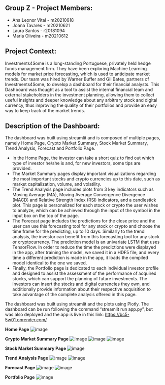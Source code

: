 ## Group Z - Project Members:
- Ana Leonor Vital - m20210618
- Joana Tavares - m20210621
- Laura Santos - r20181094
- Maria Oliveira - m20210612


## Project Context:
Investments4Some is a long-standing Portuguese, privately held hedge funds management firm. They have been exploring Machine Learning models for market price forecasting, which is used to anticipate market trends. Our team was hired by Warner Buffer and Gil Bates, partners of Investments4Some, to develop a dashboard for their financial analysts. 
This Dashboard was thought as a tool to assist the internal financial team and external stakeholders in the investment planning, allowing them to collect useful insights and deeper knowledge about any arbitrary stock and digital currency, thus improving the quality of their portfolios and provide an easy way to keep track of the market trends.

## Description of the Dashboard:
The dashboard was built using streamlit and is composed of multiple pages, namely Home Page, Crypto Market Summary, Stock Market Summary, Trend Analysis, Forecast and Portfolio Page.
- In the Home Page, the investor can take a short quiz to find out which type of investor he/she is and, for new investors, some tips are provided.
- The Market Summary pages display important visualizations regarding the most important stocks and crypto currencies up to this date, such as market capitalization, volume, and volatility. 
- The Trend Analysis page includes plots from 3 key indicators such as Moving Average (MA), Moving Average Convergence Divergence (MACD) and Relative Strength Index (RSI) indicators, and a candlestick plot. This page is personalized for each stock or crypto the user wishes to analyze, which can be achieved through the input of the symbol in the input box on the top of the page.
- The Forecast page includes the predictions for the close price and the user can use this forecasting tool for any stock or crypto and choose the time frame for the predicting, up to 10 days. Similarly to the trend analysis, the investor can benefit from this forecasting tool for any stock or cryptocurrency. The prediction model is an univariate LSTM that uses TensorFlow. In order to reduce the time the predictions were displayed in the app, after training the model, we saved it in a HDF5 file, and every time a different prediction is made in the app, it loads the compiled model identical to the one we saved. 
- Finally, the Portfolio page is dedicated to each individual investor profile and designed to assist the assessment of the performance of acquired stocks, which can support the planning of future investments. The investors can insert the stocks and digital currencies they own, and additionally provide information about their respective acquisition to take advantage of the complete analysis offered in this page.

The dashboard was built using streamlit and the plots using Plotly. The dashboard can be run following the command “streamlit run app.py”, but was also deployed and the app is live in this link: https://bc5-5w01.onrender.com/

**Home Page**
![image](https://user-images.githubusercontent.com/90759149/170966173-b596e1e1-cd61-41ad-b49c-2510e3f412c6.png)

**Crypto Market Summary Page**
![image](https://user-images.githubusercontent.com/90759149/170966276-e3dd29a4-343d-4e06-bcfd-02c92fc2cbc4.png)
![image](https://user-images.githubusercontent.com/90759149/170966399-d9b7a07f-69f8-463b-b9d1-0eb697fce242.png)
![image](https://user-images.githubusercontent.com/90759149/170966455-82b3a3bf-691c-4d84-b656-3f1733c5313f.png)

**Stock Market Summary Page**
![image](https://user-images.githubusercontent.com/90759149/170966584-9f5a0b97-e359-442b-9e5e-152271b329f7.png)

**Trend Analysis Page**
![image](https://user-images.githubusercontent.com/90759149/170966713-baa667cd-4ade-4f69-aaa3-8d6f99276251.png)
![image](https://user-images.githubusercontent.com/90759149/170966772-21a22876-d697-4704-9abe-1bc1518927c0.png)

**Forecast Page**
![image](https://user-images.githubusercontent.com/90759149/170966876-8723fad3-c861-4fae-9616-2c72d9a5b688.png)
![image](https://user-images.githubusercontent.com/90759149/170966942-991ae343-ddc2-49d5-856b-5c84871dbee2.png)


**Portfolio Page**
![image](https://user-images.githubusercontent.com/90759149/170966059-3495e704-403c-427c-ac9f-a523e24dcf09.png)

